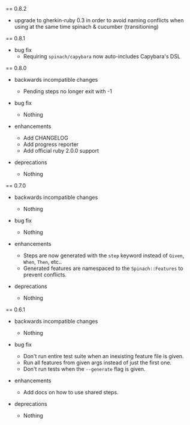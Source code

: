 == 0.8.2
* upgrade to gherkin-ruby 0.3 in order to avoid naming conflicts when using at
the same time spinach & cucumber (transitioning)

== 0.8.1
* bug fix
  * Requiring `spinach/capybara` now auto-includes Capybara's DSL

== 0.8.0

* backwards incompatible changes
  * Pending steps no longer exit with -1

* bug fix
  * Nothing

* enhancements
  * Add CHANGELOG
  * Add progress reporter
  * Add official ruby 2.0.0 support

* deprecations
  * Nothing

== 0.7.0

* backwards incompatible changes
  * Nothing

* bug fix
  * Nothing

* enhancements
  * Steps are now generated with the `step` keyword instead of `Given`, `When`, `Then`, etc..
  * Generated features are namespaced to the `Spinach::Features` to prevent conflicts.

* deprecations
  * Nothing

== 0.6.1

* backwards incompatible changes
  * Nothing

* bug fix
  * Don't run entire test suite when an inexisting feature file is given.
  * Run all features from given args instead of just the first one.
  * Don't run tests when the `--generate` flag is given.

* enhancements
  * Add docs on how to use shared steps.

* deprecations
  * Nothing